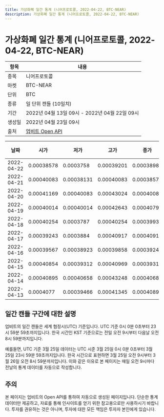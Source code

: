 ```yaml
---
title: 가상화폐 일간 통계 (니어프로토콜, 2022-04-22, BTC-NEAR)
description: 가상화폐 일간 통계 (니어프로토콜, 2022-04-22, BTC-NEAR)
---
```



가상화폐 일간 통계 (니어프로토콜, 2022-04-22, BTC-NEAR)
===

|항목|내용|
|--|--|
|종목|니어프로토콜|
|마켓|BTC-NEAR|
|단위|BTC|
|종류|일 단위 캔들 (10일치)|
|기간|2022년 04월 13일 09시 - 2022년 04월 22일 09시|
|생성일|2022년 04월 23일 09시|
|출처|[업비트 Open API](https://docs.upbit.com)|


|날짜|시가|저가|고가|종가|비고|
|--|--|--|--|--|--|
|2022-04-22|0.00038578|0.0003758|0.00039201|0.00038988|    |
|2022-04-21|0.00040083|0.00038131|0.00040083|0.00038578|    |
|2022-04-20|0.00041169|0.00040083|0.00043024|0.00040083|    |
|2022-04-19|0.00040014|0.00040014|0.00042643|0.00040794|    |
|2022-04-18|0.00040254|0.0003787|0.00040254|0.0003993|    |
|2022-04-17|0.00039243|0.0003884|0.00040917|0.00040917|    |
|2022-04-16|0.00039567|0.00038923|0.00039858|0.00039244|    |
|2022-04-15|0.00040854|0.00039312|0.00040969|0.00039313|    |
|2022-04-14|0.00040895|0.00040658|0.00043248|0.00040687|    |
|2022-04-13|0.0004077|0.00039466|0.00041345|0.00040895|    |


일간 캔들 구간에 대한 설명
---


업비트의 일간 캔들은 세계 협정시(UTC) 기준입니다. 
UTC 기준 0시 0분 0초부터 23시 59분 59초까지입니다. 
한국 시간인 KST 기준으로는 전일 오전 9시부터 다음날 오전 8시 59분까지입니다. 


예를들면, UTC 기준 3월 25일 데이터는 UTC 시준 3월 25일 0시 0분 0초부터 3월 25일 23시 59분 59초까지입니다. 
한국 시간으로 표현하면 3월 25일 오전 9시부터 3월 26일 오전 8시 59분까지입니다. 
이와 같은 이유로 본 페이지는 매일 오전 9시마다 전날의 통계 데이터를 자동으로 작성합니다. 


주의
---


본 페이지는 업비트의 Open API를 통하여 자동으로 생성된 페이지입니다. 
단순한 통계 데이터만 제공하고, 자료를 통해 인사이트를 얻기 위한 참고용으로만 사용하시기 바랍니다. 
투자를 권유하는 것은 아니며, 투자에 대한 모든 책임은 투자자 본인에게 있습니다. 
